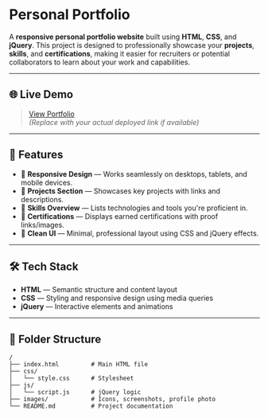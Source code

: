 # Personal Portfolio

A **responsive personal portfolio website** built using **HTML**, **CSS**, and **jQuery**. This project is designed to professionally showcase your **projects**, **skills**, and **certifications**, making it easier for recruiters or potential collaborators to learn about your work and capabilities.

---

## 🌐 Live Demo

> [View Portfolio](https://badal-singh-portfolio.netlify.app/)  
> *(Replace with your actual deployed link if available)*

---

## 📌 Features

- 📱 **Responsive Design** — Works seamlessly on desktops, tablets, and mobile devices.
- 🧩 **Projects Section** — Showcases key projects with links and descriptions.
- 🧠 **Skills Overview** — Lists technologies and tools you're proficient in.
- 📜 **Certifications** — Displays earned certifications with proof links/images.
- 🎨 **Clean UI** — Minimal, professional layout using CSS and jQuery effects.

---

## 🛠️ Tech Stack

- **HTML** — Semantic structure and content layout  
- **CSS** — Styling and responsive design using media queries  
- **jQuery** — Interactive elements and animations  

---

## 📁 Folder Structure

```plaintext
/
├── index.html         # Main HTML file
├── css/
│   └── style.css      # Stylesheet
├── js/
│   └── script.js      # jQuery logic
├── images/            # Icons, screenshots, profile photo
└── README.md          # Project documentation
